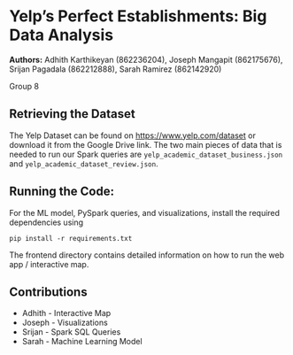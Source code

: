 # Yelp’s Perfect Establishments: Big Data Analysis

**Authors:** Adhith Karthikeyan (862236204), Joseph Mangapit (862175676), Srijan Pagadala (862212888), Sarah Ramirez (862142920)

Group 8

## Retrieving the Dataset

The Yelp Dataset can be found on https://www.yelp.com/dataset or download it from the Google Drive link. The two main pieces of data that is needed to run our Spark queries are `yelp_academic_dataset_business.json` and `yelp_academic_dataset_review.json`.

## Running the Code:
For the ML model, PySpark queries, and visualizations, install the required dependencies using 

`pip install -r requirements.txt`

The frontend directory contains detailed information on how to run the web app / interactive map.


## Contributions
- Adhith - Interactive Map
- Joseph - Visualizations
- Srijan - Spark SQL Queries
- Sarah - Machine Learning Model
